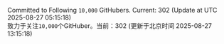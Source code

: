 Committed to Following `10,000` GitHubers. Current: <!-- FOLLOWING_COUNT -->302<!-- FOLLOWING_COUNT --> (Update at UTC <!-- LAST_UPDATED -->2025-08-27 05:15:18<!-- LAST_UPDATED -->)<br>
致力于关注`10,000`个GitHuber。当前：<!-- FOLLOWING_COUNT -->302<!-- FOLLOWING_COUNT --> (更新于北京时间 <!-- LAST_UPDATED_CST -->2025-08-27 13:15:18<!-- LAST_UPDATED_CST -->)
